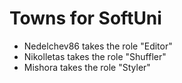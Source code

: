 # Towns for SoftUni

-	Nedelchev86 takes the role "Editor"
-	Nikolletas takes the role "Shuffler"
-	Mishora takes the role "Styler"

